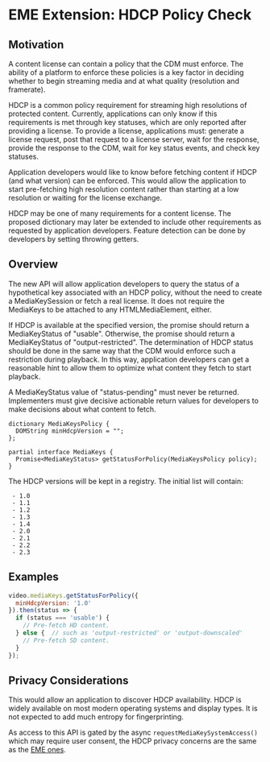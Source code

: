 # EME Extension: HDCP Policy Check

## Motivation

A content license can contain a policy that the CDM must enforce. The ability
of a platform to enforce these policies is a key factor in deciding whether to
begin streaming media and at what quality (resolution and framerate).

HDCP is a common policy requirement for streaming high resolutions of protected
content. Currently, applications can only know if this requirements is met
through key statuses, which are only reported after providing a license. To
provide a license, applications must: generate a license request, post that
request to a license server, wait for the response, provide the response to the
CDM, wait for key status events, and check key statuses.

Application developers would like to know before fetching content if HDCP (and
what version) can be enforced. This would allow the application to start
pre-fetching high resolution content rather than starting at a low resolution or
waiting for the license exchange.

HDCP may be one of many requirements for a content license. The proposed
dictionary may later be extended to include other requirements as requested by
application developers. Feature detection can be done by developers by setting
throwing getters.


## Overview

The new API will allow application developers to query the status of a
hypothetical key associated with an HDCP policy, without the need to create a
MediaKeySession or fetch a real license. It does not require the MediaKeys to be
attached to any HTMLMediaElement, either.

If HDCP is available at the specified version, the promise should return
a MediaKeyStatus of "usable". Otherwise, the promise should return
a MediaKeyStatus of "output-restricted".  The determination of HDCP status
should be done in the same way that the CDM would enforce such a restriction
during playback.  In this way, application developers can get a reasonable hint
to allow them to optimize what content they fetch to start playback.

A MediaKeyStatus value of "status-pending" must never be returned. Implementers
must give decisive actionable return values for developers to make decisions
about what content to fetch.

```
dictionary MediaKeysPolicy {
  DOMString minHdcpVersion = "";
};

partial interface MediaKeys {
  Promise<MediaKeyStatus> getStatusForPolicy(MediaKeysPolicy policy);
}
```

The HDCP versions will be kept in a registry. The initial list will contain:
```
 - 1.0
 - 1.1
 - 1.2
 - 1.3
 - 1.4
 - 2.0
 - 2.1
 - 2.2
 - 2.3

```


## Examples

```js
video.mediaKeys.getStatusForPolicy({
  minHdcpVersion: '1.0'
}).then(status => {
  if (status === 'usable') {
    // Pre-fetch HD content.
  } else {  // such as 'output-restricted' or 'output-downscaled'
    // Pre-fetch SD content.
  }
});
```


## Privacy Considerations

This would allow an application to discover HDCP availability. HDCP is widely
available on most modern operating systems and display types. It is not expected
to add much entropy for fingerprinting.

As access to this API is gated by the async `requestMediaKeySystemAccess()` which 
may require user consent, the HDCP privacy concerns are the same as the 
[EME ones](https://w3c.github.io/encrypted-media/#privacy).
